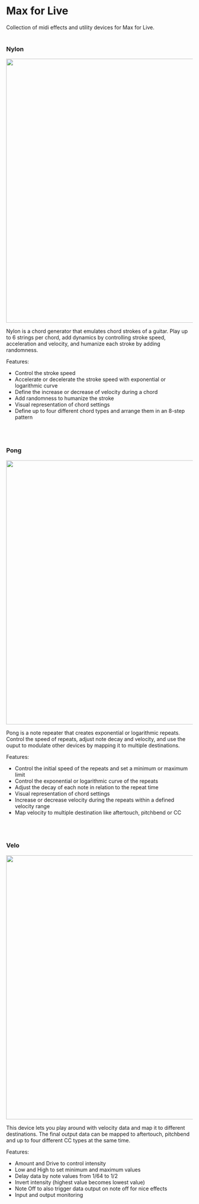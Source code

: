 # Max for Live
Collection of midi effects and utility devices for Max for Live.
<br>
<br>


### Nylon

<img src="https://raw.githubusercontent.com/cvolm/max/master/Images/nylon.png" width="712">

Nylon is a chord generator that emulates chord strokes of a guitar. Play up to 6 strings per chord, add dynamics by controlling stroke speed, acceleration and velocity, and humanize each stroke by adding randomness.

Features:
* Control the stroke speed
* Accelerate or decelerate the stroke speed with exponential or logarithmic curve
* Define the increase or decrease of velocity during a chord
* Add randomness to humanize the stroke
* Visual representation of chord settings
* Define up to four different chord types and arrange them in an 8-step pattern
<br>
<br>


### Pong

<img src="https://raw.githubusercontent.com/cvolm/max/master/Images/pong.png" width="712">

Pong is a note repeater that creates exponential or logarithmic repeats. Control the speed of repeats, adjust note decay and velocity, and use the ouput to modulate other devices by mapping it to multiple destinations. 

Features:
* Control the initial speed of the repeats and set a minimum or maximum limit
* Control the exponential or logarithmic curve of the repeats
* Adjust the decay of each note in relation to the repeat time
* Visual representation of chord settings
* Increase or decrease velocity during the repeats within a defined velocity range
* Map velocity to multiple destination like aftertouch, pitchbend or CC
<br>
<br>


### Velo

<img src="https://raw.githubusercontent.com/cvolm/max/master/Images/velo.png" width="712">

This device lets you play around with velocity data and map it to different destinations. The final output data can be mapped to aftertouch, pitchbend and up to four different CC types at the same time.

Features:
* Amount and Drive to control intensity
* Low and High to set minimum and maximum values
* Delay data by note values from 1/64 to 1/2
* Invert intensity (highest value becomes lowest value)
* Note Off to also trigger data output on note off for nice effects
* Input and output monitoring
<br>
<br>
